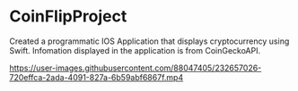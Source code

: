 # CoinFlipProject
Created a programmatic IOS Application that displays cryptocurrency using Swift. Infomation displayed in the application is from CoinGeckoAPI. 


https://user-images.githubusercontent.com/88047405/232657026-720effca-2ada-4091-827a-6b59abf6867f.mp4

